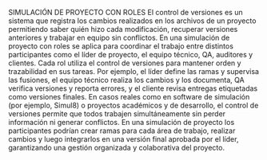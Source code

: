 SIMULACIÓN DE PROYECTO CON ROLES
El control de versiones es un sistema que registra los cambios realizados en los archivos de un proyecto permitiendo saber quién hizo cada modificación, 
recuperar versiones anteriores y trabajar en equipo sin conflictos. 
En una simulación de proyecto con roles se aplica para coordinar el trabajo entre distintos participantes como el líder de proyecto, el equipo técnico, 
QA, auditores y clientes. Cada rol utiliza el control de versiones para mantener orden y trazabilidad en sus tareas. Por ejemplo, el líder define las ramas y supervisa las fusiones, 
el equipo técnico realiza los cambios y los documenta, QA verifica versiones y reporta errores, y el cliente revisa entregas etiquetadas como versiones finales. 
En casos reales como en software de simulación (por ejemplo, Simul8) o proyectos académicos y de desarrollo, el control de versiones permite que todos trabajen simultáneamente sin perder información ni generar conflictos. 
En una simulación de proyecto los participantes podrían crear ramas para cada área de trabajo, 
realizar cambios y luego integrarlos en una versión final aprobada por el líder, garantizando una gestión organizada y colaborativa del proyecto.
